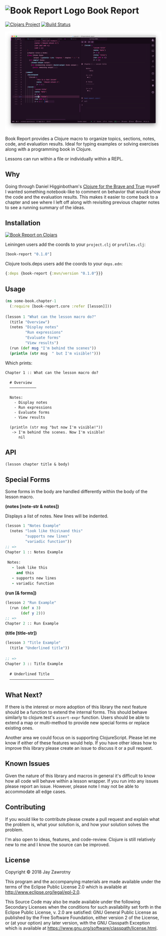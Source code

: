 # ![Book Report Logo][book-report-logo] Book Report

[![Clojars Project][clojars-shield]][clojars-url] [![Build Status][travis-shield]][travis-url]

![Book Report in Atom Screenshot][screenshot]

Book Report provides a Clojure macro to organize topics, sections, notes, code, and evaluation results. Ideal for typing examples or solving exercises along with a programming book in Clojure.

Lessons can run within a file or individually within a REPL.

## Why

Going through Daniel Higginbotham's [Clojure for the Brave and True][brave-true] myself I wanted something notebook-like to comment on behavior that would show the code and the evaluation results. This makes it easier to come back to a chapter and see where I left off along with revisiting previous chapter notes to see a running summary of the ideas.

## Installation

[![Book Report on Clojars][clojars-svg]][clojars-url]

Leiningen users add the coords to your `project.clj` or `profiles.clj`:

```clojure
[book-report "0.1.0"]
```

Clojure tools.deps users add the coords to your `deps.edn`:

```clojure
{:deps {book-report {:mvn/version "0.1.0"}}}
```

## Usage

```clojure
(ns some-book.chapter-1
  (:require [book-report.core :refer [lesson]]))

(lesson 1 "What can the lesson macro do?"
  (title "Overview")
  (notes "Display notes"
         "Run expressions"
         "Evaluate forms"
         "View results")
  (run (def msg "I'm behind the scenes"))
  (println (str msg  " but I'm visible!")))
```

Which prints:

```
Chapter 1 :: What can the lesson macro do?

  # Overview
  ––––––––––––

  Notes:
    - Display notes
    - Run expressions
    - Evaluate forms
    - View results

  (println (str msg "but now I'm visible!"))
   -> I'm behind the scenes. Now I'm visible!
      nil
```

## API

```
(lesson chapter title & body)
```

## Special Forms

Some forms in the body are handled differently within the body of the lesson macro.

**(notes [note-str & notes])**

Displays a list of notes. New lines will be indented.

```clojure
(lesson 1 "Notes Example"
  (notes "look like this\nand this"
         "supports new lines"
         "variadic function"))
;; =>
Chapter 1 :: Notes Example

 Notes:
   - look like this
     and this
   - supports new lines
   - variadic function


```

**(run [& forms])**

```clojure
(lesson 2 "Run Example"
  (run (def x 3)
       (def y 2)))
;; =>
Chapter 2 :: Run Example


```

**(title [title-str])**

```clojure
(lesson 3 "Title Example"
  (title "Underlined title"))

;; =>
Chapter 3 :: Title Example

  # Underlined Title
  ––––––––––––––––––––


```

## What Next?

If there is the interest or more adoption of this library the next feature should be a function to extend the internal forms. This should behave similarly to clojure.test's `assert-expr` function. Users should be able to extend a map or multi-method to provide new special forms or replace existing ones.

Another area we could focus on is supporting ClojureScript. Please let me know if either of these features would help. If you have other ideas how to improve this library please create an issue to discuss it or a pull request.

## Known Issues

Given the nature of this library and macros in general it's difficult to know how all code will behave within a lesson wrapper. If you run into any issues please report an issue. However, please note I may not be able to accommodate all edge cases.

## Contributing

If you would like to contribute please create a pull request and explain what the problem is, what your solution is, and how your solution solves the problem.

I'm also open to ideas, features, and code-review. Clojure is still relatively new to me and I know the source can be improved.

## License

Copyright © 2018 Jay Zawrotny

This program and the accompanying materials are made available under the
terms of the Eclipse Public License 2.0 which is available at http://www.eclipse.org/legal/epl-2.0.

This Source Code may also be made available under the following Secondary
Licenses when the conditions for such availability set forth in the Eclipse
Public License, v. 2.0 are satisfied: GNU General Public License as published by
the Free Software Foundation, either version 2 of the License, or (at your
option) any later version, with the GNU Classpath Exception which is available
at https://www.gnu.org/software/classpath/license.html.

[brave-true]: https://www.braveclojure.com/clojure-for-the-brave-and-true/
[clojars-shield]: https://img.shields.io/clojars/v/book-report.svg
[clojars-url]: https://clojars.org/book-report
[clojars-svg]: https://clojars.org/book-report/latest-version.svg
[travis-shield]: https://travis-ci.com/jayzawrotny/book-report.svg?branch=master
[travis-url]: https://travis-ci.com/jayzawrotny/book-report
[book-report-logo]: https://
[screenshot]: ./doc/screenshot.png
